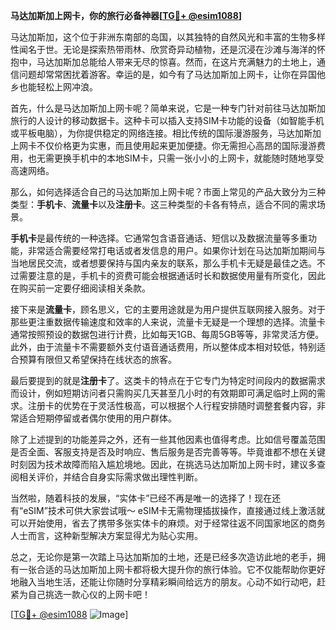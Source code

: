 **马达加斯加上网卡，你的旅行必备神器[[TG💪+ @esim1088](https://t.me/s/esim1088)]**

马达加斯加，这个位于非洲东南部的岛国，以其独特的自然风光和丰富的生物多样性闻名于世。无论是探索热带雨林、欣赏奇异动植物，还是沉浸在沙滩与海洋的怀抱中，马达加斯加总能给人带来无尽的惊喜。然而，在这片充满魅力的土地上，通信问题却常常困扰着游客。幸运的是，如今有了马达加斯加上网卡，让你在异国他乡也能轻松上网冲浪。

首先，什么是马达加斯加上网卡呢？简单来说，它是一种专门针对前往马达加斯加旅行的人设计的移动数据卡。这种卡可以插入支持SIM卡功能的设备（如智能手机或平板电脑），为你提供稳定的网络连接。相比传统的国际漫游服务，马达加斯加上网卡不仅价格更为实惠，而且使用起来更加便捷。你无需担心高昂的国际漫游费用，也无需更换手机中的本地SIM卡，只需一张小小的上网卡，就能随时随地享受高速网络。

那么，如何选择适合自己的马达加斯加上网卡呢？市面上常见的产品大致分为三种类型：**手机卡**、**流量卡**以及**注册卡**。这三种类型的卡各有特点，适合不同的需求场景。

**手机卡**是最传统的一种选择。它通常包含语音通话、短信以及数据流量等多重功能，非常适合需要经常打电话或者发信息的用户。如果你计划在马达加斯加期间与当地居民交流，或者想要保持与国内亲友的联系，那么手机卡无疑是最佳之选。不过需要注意的是，手机卡的资费可能会根据通话时长和数据使用量有所变化，因此在购买前一定要仔细阅读相关条款。

接下来是**流量卡**，顾名思义，它的主要用途就是为用户提供互联网接入服务。对于那些更注重数据传输速度和效率的人来说，流量卡无疑是一个理想的选择。流量卡通常按照预设的数据包进行计费，比如每天1GB、每周5GB等等，非常灵活方便。此外，由于流量卡不需要额外支付语音通话费用，所以整体成本相对较低，特别适合预算有限但又希望保持在线状态的旅客。

最后要提到的就是**注册卡**了。这类卡的特点在于它专门为特定时间段内的数据需求而设计，例如短期访问者只需购买几天甚至几小时的有效期即可满足临时上网的需求。注册卡的优势在于灵活性极高，可以根据个人行程安排随时调整套餐内容，非常适合短期停留或者偶尔使用的用户群体。

除了上述提到的功能差异之外，还有一些其他因素也值得考虑。比如信号覆盖范围是否全面、客服支持是否及时响应、售后服务是否完善等等。毕竟谁都不想在关键时刻因为技术故障而陷入尴尬境地。因此，在挑选马达加斯加上网卡时，建议多查阅相关评价，并结合自身实际需求做出理性判断。

当然啦，随着科技的发展，“实体卡”已经不再是唯一的选择了！现在还有“eSIM”技术可供大家尝试哦～ eSIM卡无需物理插拔操作，直接通过线上激活就可以开始使用，省去了携带多张实体卡的麻烦。对于经常往返不同国家地区的商务人士而言，这种新型解决方案显得尤为贴心实用。

总之，无论你是第一次踏上马达加斯加的土地，还是已经多次造访此地的老手，拥有一张合适的马达加斯加上网卡都将极大提升你的旅行体验。它不仅能帮助你更好地融入当地生活，还能让你随时分享精彩瞬间给远方的朋友。心动不如行动吧，赶紧为自己挑选一款心仪的上网卡吧！

[[TG💪+ @esim1088](https://t.me/s/esim1088) ![Image](https://i.postimg.cc/4NQfJmqS/Snipaste-2025-05-13-00-14-12.png)]